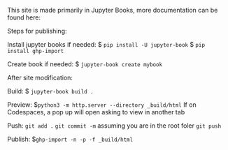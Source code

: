 This site is made primarily in Jupyter Books, more documentation can be found here: 

Steps for publishing:

Install jupyter books if needed:
$ `pip install -U jupyter-book`
$ `pip install ghp-import`

Create book if needed:
$ `jupyter-book create mybook`

After site modification:

Build: 
$ `jupyter-book build .`

Preview:
$`python3 -m http.server --directory _build/html`
If on Codespaces, a pop up will open asking to view in another tab

Push:
`git add .`
`git commit -m` assuming you are in the root foler
`git push`

Publish:
$`ghp-import -n -p -f _build/html`

